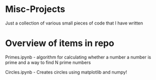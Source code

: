 # Misc-Projects

Just a collection of various small pieces of code that I have written

# Overview of items in repo

Primes.ipynb - algorithm for calculating whether a number a number is prime and a way to find N prime numbers

Circles.ipynb - Creates circles using matplotlib and numpy!
